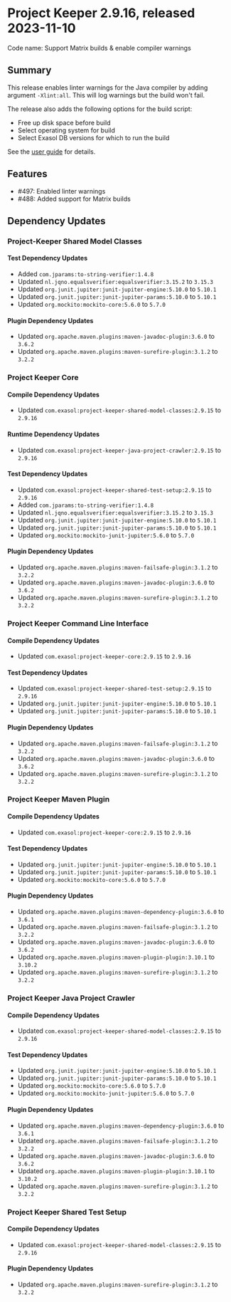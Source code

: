 # Project Keeper 2.9.16, released 2023-11-10

Code name: Support Matrix builds & enable compiler warnings

## Summary

This release enables linter warnings for the Java compiler by adding argument `-Xlint:all`. This will log warnings but the build won't fail.

The release also adds the following options for the build script:
* Free up disk space before build
* Select operating system for build
* Select Exasol DB versions for which to run the build

See the [user guide](../../README.md#ci-build-configuration) for details.

## Features

* #497: Enabled linter warnings
* #488: Added support for Matrix builds

## Dependency Updates

### Project-Keeper Shared Model Classes

#### Test Dependency Updates

* Added `com.jparams:to-string-verifier:1.4.8`
* Updated `nl.jqno.equalsverifier:equalsverifier:3.15.2` to `3.15.3`
* Updated `org.junit.jupiter:junit-jupiter-engine:5.10.0` to `5.10.1`
* Updated `org.junit.jupiter:junit-jupiter-params:5.10.0` to `5.10.1`
* Updated `org.mockito:mockito-core:5.6.0` to `5.7.0`

#### Plugin Dependency Updates

* Updated `org.apache.maven.plugins:maven-javadoc-plugin:3.6.0` to `3.6.2`
* Updated `org.apache.maven.plugins:maven-surefire-plugin:3.1.2` to `3.2.2`

### Project Keeper Core

#### Compile Dependency Updates

* Updated `com.exasol:project-keeper-shared-model-classes:2.9.15` to `2.9.16`

#### Runtime Dependency Updates

* Updated `com.exasol:project-keeper-java-project-crawler:2.9.15` to `2.9.16`

#### Test Dependency Updates

* Updated `com.exasol:project-keeper-shared-test-setup:2.9.15` to `2.9.16`
* Added `com.jparams:to-string-verifier:1.4.8`
* Updated `nl.jqno.equalsverifier:equalsverifier:3.15.2` to `3.15.3`
* Updated `org.junit.jupiter:junit-jupiter-engine:5.10.0` to `5.10.1`
* Updated `org.junit.jupiter:junit-jupiter-params:5.10.0` to `5.10.1`
* Updated `org.mockito:mockito-junit-jupiter:5.6.0` to `5.7.0`

#### Plugin Dependency Updates

* Updated `org.apache.maven.plugins:maven-failsafe-plugin:3.1.2` to `3.2.2`
* Updated `org.apache.maven.plugins:maven-javadoc-plugin:3.6.0` to `3.6.2`
* Updated `org.apache.maven.plugins:maven-surefire-plugin:3.1.2` to `3.2.2`

### Project Keeper Command Line Interface

#### Compile Dependency Updates

* Updated `com.exasol:project-keeper-core:2.9.15` to `2.9.16`

#### Test Dependency Updates

* Updated `com.exasol:project-keeper-shared-test-setup:2.9.15` to `2.9.16`
* Updated `org.junit.jupiter:junit-jupiter-engine:5.10.0` to `5.10.1`
* Updated `org.junit.jupiter:junit-jupiter-params:5.10.0` to `5.10.1`

#### Plugin Dependency Updates

* Updated `org.apache.maven.plugins:maven-failsafe-plugin:3.1.2` to `3.2.2`
* Updated `org.apache.maven.plugins:maven-javadoc-plugin:3.6.0` to `3.6.2`
* Updated `org.apache.maven.plugins:maven-surefire-plugin:3.1.2` to `3.2.2`

### Project Keeper Maven Plugin

#### Compile Dependency Updates

* Updated `com.exasol:project-keeper-core:2.9.15` to `2.9.16`

#### Test Dependency Updates

* Updated `org.junit.jupiter:junit-jupiter-engine:5.10.0` to `5.10.1`
* Updated `org.junit.jupiter:junit-jupiter-params:5.10.0` to `5.10.1`
* Updated `org.mockito:mockito-core:5.6.0` to `5.7.0`

#### Plugin Dependency Updates

* Updated `org.apache.maven.plugins:maven-dependency-plugin:3.6.0` to `3.6.1`
* Updated `org.apache.maven.plugins:maven-failsafe-plugin:3.1.2` to `3.2.2`
* Updated `org.apache.maven.plugins:maven-javadoc-plugin:3.6.0` to `3.6.2`
* Updated `org.apache.maven.plugins:maven-plugin-plugin:3.10.1` to `3.10.2`
* Updated `org.apache.maven.plugins:maven-surefire-plugin:3.1.2` to `3.2.2`

### Project Keeper Java Project Crawler

#### Compile Dependency Updates

* Updated `com.exasol:project-keeper-shared-model-classes:2.9.15` to `2.9.16`

#### Test Dependency Updates

* Updated `org.junit.jupiter:junit-jupiter-engine:5.10.0` to `5.10.1`
* Updated `org.junit.jupiter:junit-jupiter-params:5.10.0` to `5.10.1`
* Updated `org.mockito:mockito-core:5.6.0` to `5.7.0`
* Updated `org.mockito:mockito-junit-jupiter:5.6.0` to `5.7.0`

#### Plugin Dependency Updates

* Updated `org.apache.maven.plugins:maven-dependency-plugin:3.6.0` to `3.6.1`
* Updated `org.apache.maven.plugins:maven-failsafe-plugin:3.1.2` to `3.2.2`
* Updated `org.apache.maven.plugins:maven-javadoc-plugin:3.6.0` to `3.6.2`
* Updated `org.apache.maven.plugins:maven-plugin-plugin:3.10.1` to `3.10.2`
* Updated `org.apache.maven.plugins:maven-surefire-plugin:3.1.2` to `3.2.2`

### Project Keeper Shared Test Setup

#### Compile Dependency Updates

* Updated `com.exasol:project-keeper-shared-model-classes:2.9.15` to `2.9.16`

#### Plugin Dependency Updates

* Updated `org.apache.maven.plugins:maven-surefire-plugin:3.1.2` to `3.2.2`
